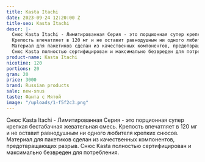 ```yaml
---
title: Kasta Itachi
date: 2023-09-24 12:20:00 Z
title-seo: Kasta Itachi
descr: |-
  Снюс Kasta Itachi - Лимитированная Серия - это порционная супер крепкая бестабачная жевательная смесь.
  Крепость впечатляет в 120 мг и не оставит равнодушным ни одного любителя крепких снюсов.
  Материал для пакетиков сделан из качественных компонентов, предотвращающих разрыв.
  Снюс Kasta полностью сертифицирован и максимально безвреден для потребления.
product-name: Kasta Itachi
nicotine: 120
portions: 20
gram: 20
price: 3000
brand: Russian products
sale: new-snus
taste: Фанта с Мятой
image: "/uploads/1-f5f2c3.png"
---
```


Снюс Kasta Itachi - Лимитированная Серия - это порционная супер крепкая бестабачная жевательная смесь.
Крепость впечатляет в 120 мг и не оставит равнодушным ни одного любителя крепких снюсов.
Материал для пакетиков сделан из качественных компонентов, предотвращающих разрыв.
Снюс Kasta полностью сертифицирован и максимально безвреден для потребления.